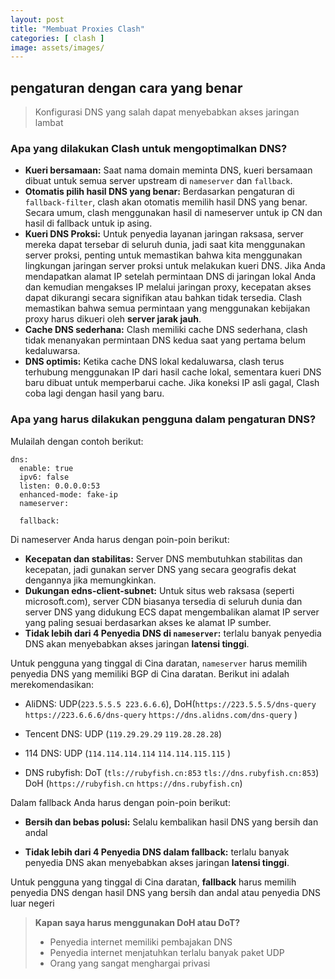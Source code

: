 ```yaml
---
layout: post
title: "Membuat Proxies Clash"
categories: [ clash ]
image: assets/images/
---
```

## pengaturan dengan cara yang benar

> Konfigurasi DNS yang salah dapat menyebabkan akses jaringan lambat

### Apa yang dilakukan Clash untuk mengoptimalkan DNS?

- **Kueri bersamaan:** Saat nama domain meminta DNS, kueri bersamaan dibuat untuk semua server upstream di `nameserver` dan `fallback`.
- **Otomatis pilih hasil DNS yang benar:** Berdasarkan pengaturan di `fallback-filter`, clash akan otomatis memilih hasil DNS yang benar. Secara umum, clash menggunakan hasil di nameserver untuk ip CN dan hasil di fallback untuk ip asing.
- **Kueri DNS Proksi:** Untuk penyedia layanan jaringan raksasa, server mereka dapat tersebar di seluruh dunia, jadi saat kita menggunakan server proksi, penting untuk memastikan bahwa kita menggunakan lingkungan jaringan server proksi untuk melakukan kueri DNS. Jika Anda mendapatkan alamat IP setelah permintaan DNS di jaringan lokal Anda dan kemudian mengakses IP melalui jaringan proxy, kecepatan akses dapat dikurangi secara signifikan atau bahkan tidak tersedia. Clash memastikan bahwa semua permintaan yang menggunakan kebijakan proxy harus dikueri oleh **server jarak jauh**.
- **Cache DNS sederhana:** Clash memiliki cache DNS sederhana, clash tidak menanyakan permintaan DNS kedua saat yang pertama belum kedaluwarsa.
- **DNS optimis:** Ketika cache DNS lokal kedaluwarsa, clash terus terhubung menggunakan IP dari hasil cache lokal, sementara kueri DNS baru dibuat untuk memperbarui cache. Jika koneksi IP asli gagal, Clash coba lagi dengan hasil yang baru.

### Apa yang harus dilakukan pengguna dalam pengaturan DNS?

Mulailah dengan contoh berikut:

```
dns:
  enable: true
  ipv6: false
  listen: 0.0.0.0:53
  enhanced-mode: fake-ip
  nameserver:

  fallback:
```
Di nameserver Anda harus dengan poin-poin berikut:
- **Kecepatan dan stabilitas:** Server DNS membutuhkan stabilitas dan kecepatan, jadi gunakan server DNS yang secara geografis dekat dengannya jika memungkinkan.
- **Dukungan edns-client-subnet:** Untuk situs web raksasa (seperti microsoft.com), server CDN biasanya tersedia di seluruh dunia dan server DNS yang didukung ECS dapat mengembalikan alamat IP server yang paling sesuai berdasarkan akses ke alamat IP sumber.
- **Tidak lebih dari 4 Penyedia DNS di `nameserver`:** terlalu banyak penyedia DNS akan menyebabkan akses jaringan **latensi tinggi**.

Untuk pengguna yang tinggal di Cina daratan, `nameserver` harus memilih penyedia DNS yang memiliki BGP di Cina daratan. Berikut ini adalah merekomendasikan:

- AliDNS: UDP(`223.5.5.5 223.6.6.6`), DoH(`https://223.5.5.5/dns-query` `https://223.6.6.6/dns-query` `https://dns.alidns.com/dns-query` )

- Tencent DNS: UDP (`119.29.29.29` `119.28.28.28`)

- 114 DNS: UDP (`114.114.114.114` `114.114.115.115` )

- DNS rubyfish: DoT (`tls://rubyfish.cn:853` `tls://dns.rubyfish.cn:853`) DoH
  (`https://rubyfish.cn` `https://dns.rubyfish.cn`)

Dalam fallback Anda harus dengan poin-poin berikut:

- **Bersih dan bebas polusi:** Selalu kembalikan hasil DNS yang bersih dan andal

- **Tidak lebih dari 4 Penyedia DNS dalam fallback:** terlalu banyak penyedia DNS akan menyebabkan akses jaringan **latensi tinggi**.

Untuk pengguna yang tinggal di Cina daratan, **fallback** harus memilih penyedia DNS dengan hasil DNS yang bersih dan andal atau penyedia DNS luar negeri

> **Kapan saya harus menggunakan DoH atau DoT?**
> - Penyedia internet memiliki pembajakan DNS
> - Penyedia internet menjatuhkan terlalu banyak paket UDP
> - Orang yang sangat menghargai privasi
